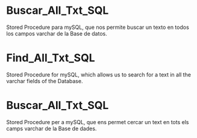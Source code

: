 # Buscar_All_Txt_SQL
Stored Procedure para mySQL, que nos permite buscar un texto en todos los campos varchar de la Base de datos.

# Find_All_Txt_SQL
Stored Procedure for mySQL, which allows us to search for a text in all the varchar fields of the Database. 

# Buscar_All_Txt_SQL
Stored Procedure per a mySQL, que ens permet cercar un text en tots els camps varchar de la Base de dades. 
